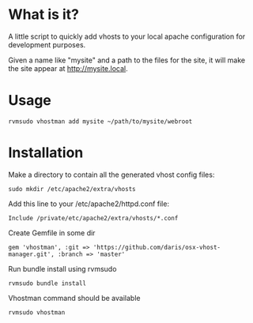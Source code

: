 What is it?
===========

A little script to quickly add vhosts to your local apache configuration for development purposes.

Given a name like "mysite" and a path to the files for the site, it will make the site appear at http://mysite.local.

Usage
=====

	rvmsudo vhostman add mysite ~/path/to/mysite/webroot

Installation
============

Make a directory to contain all the generated vhost config files:

	sudo mkdir /etc/apache2/extra/vhosts

Add this line to your /etc/apache2/httpd.conf file:

	Include /private/etc/apache2/extra/vhosts/*.conf

Create Gemfile in some dir

	gem 'vhostman', :git => 'https://github.com/daris/osx-vhost-manager.git', :branch => 'master'

Run bundle install using rvmsudo

	rvmsudo bundle install

Vhostman command should be available

	rvmsudo vhostman
